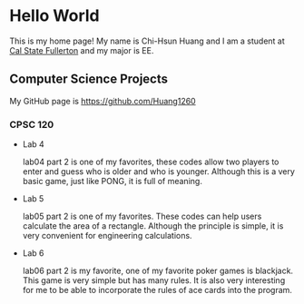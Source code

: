 # Hello World

This is my home page! My name is Chi-Hsun Huang and I am a student at [Cal State Fullerton](http://www.fullerton.edu/) and my major is EE.

## Computer Science Projects

My GitHub page is https://github.com/Huang1260

### CPSC 120

* Lab 4

  lab04 part 2 is one of my favorites, these codes allow two players to enter and guess who is older and who is younger. Although this is a very basic game, just like PONG, it is full of meaning.

* Lab 5

  lab05 part 2 is one of my favorites. These codes can help users calculate the area of ​​a rectangle. Although the principle is simple, it is very convenient for engineering calculations.


* Lab 6

  lab06 part 2 is my favorite, one of my favorite poker games is blackjack. This game is very simple but has many rules. It is also very interesting for me to be able to incorporate the rules of ace cards into the program.

